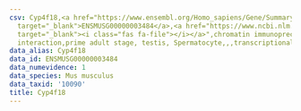```yaml
---
csv: Cyp4f18,<a href="https://www.ensembl.org/Homo_sapiens/Gene/Summary?db=core;g=ENSMUSG00000003484"
  target="_blank">ENSMUSG00000003484</a>,<a href="https://www.ncbi.nlm.nih.gov/pubmed/25450459"
  target="_blank"><i class="fas fa-file"></i></a>",chromatin immunoprecipitation assay,direct
  interaction,prime adult stage, testis, Spermatocyte,,,transcriptional regulation,
data_alias: Cyp4f18
data_id: ENSMUSG00000003484
data_numevidence: 1
data_species: Mus musculus
data_taxid: '10090'
title: Cyp4f18
---
```

